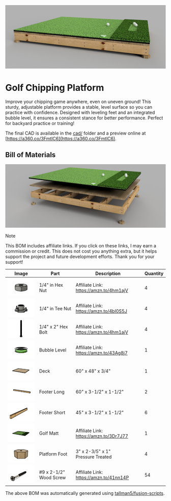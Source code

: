 ![](images/golf-chipping-platform-render.png)

# Golf Chipping Platform
Improve your chipping game anywhere, even on uneven ground!
This sturdy, adjustable platform provides a stable, level surface so you can practice with confidence.
Designed with leveling feet and an integrated bubble level, it ensures a consistent stance for better performance.
Perfect for backyard practice or training!

The final CAD is available in the [cad/](cad/) folder and a preview online at [https://a360.co/3FmtlC6](https://a360.co/3FmtlC6). 

## Bill of Materials

![](images/golf-chipping-platform-exploded.png)

> [!NOTE]
> This BOM includes affiliate links. If you click on these links, I may earn a commission or credit. This does not cost you anything extra, but it helps support the project and future development efforts. Thank you for your support!

|Image|Part|Description|Quantity|
|-|-|-|-|
|![](images/.25-in-hex-nut.png)|1/4" in Hex Nut|Affiliate Link: https://amzn.to/4hm1ajV|4|
|![](images/.25-in-tee-nut.png)|1/4" in Tee Nut|Affiliate Link: https://amzn.to/4bI0S5J|4|
|![](images/1-4-x-2-hex-bolt.png)|1/4" x 2" Hex Bolt|Affiliate Link: https://amzn.to/4hm1ajV|4|
|![](images/bubble-level.png)|Bubble Level|Affiliate Link: https://amzn.to/43Ag8j7|1|
|![](images/deck.png)|Deck|60" x 48" x 3/4"|1|
|![](images/footer-long.png)|Footer Long|60" x 3-1/2" x 1-1/2"|2|
|![](images/footer-short.png)|Footer Short|45" x 3-1/2" x 1-1/2"|6|
|![](images/golf-matt-assembly.png)|Golf Matt|Affiliate Link: https://amzn.to/3Dr7J77|1|
|![](images/platform-foot.png)|Platform Foot|3" x 2-3/5" x 1"<br>Pressure Treated|4|
|![](images/wood-screw-2.5in.png)|#9 x 2-1/2" Wood Screw|Affiliate Link: https://amzn.to/41nn14P|54|

The above BOM was automatically generated using [tallman5/fusion-scripts](https://github.com/tallman5/fusion-scripts).
